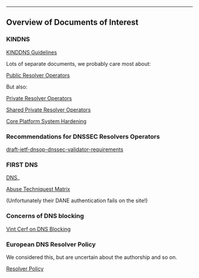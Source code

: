 

---------------------------------
## Overview of Documents of Interest

### KINDNS

[KINDDNS Guidelines](https://kindns.org/guidelines/)

Lots of separate documents, we probably care most about:

[Public Resolver Operators](https://kindns.org/guidelines/public-resolver-operators/)

But also:

[Private Resolver Operators](https://kindns.org/guidelines/private-resolver-operators/)

[Shared Private Resolver Operators](https://kindns.org/guidelines/shared-private-resolver-operators/)

[Core Platform System Hardening](https://kindns.org/guidelines/core-platform-system-hardening/)

### Recommendations for DNSSEC Resolvers Operators

[draft-ietf-dnsop-dnssec-validator-requirements](https://datatracker.ietf.org/doc/html/draft-ietf-dnsop-dnssec-validator-requirements)

### FIRST DNS

[DNS](https://www.first.org/global/sigs/dns/)_

[Abuse Techniquest Matrix](https://www.first.org/global/sigs/dns/DNS-Abuse-Techniques-Matrix_v1.1.pdf)

(Unfortunately their DANE authentication fails on the site!)

### Concerns of DNS blocking

[Vint Cerf on DNS Blocking](https://medium.com/@vgcerf/concerns-over-dns-blocking-988ef546a100)


### European DNS Resolver Policy

We considered this, but are uncertain about the authorship and so on.

[Resolver Policy](ttps://europeanresolverpolicy.com/)


